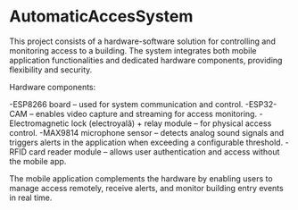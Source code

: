 # AutomaticAccesSystem
 This project consists of a hardware-software solution for controlling and monitoring access to a building. The system integrates both mobile application functionalities and dedicated hardware components, providing flexibility and security.

Hardware components:

-ESP8266 board – used for system communication and control.
-ESP32-CAM – enables video capture and streaming for access monitoring.
-Electromagnetic lock (electroyală) + relay module – for physical access control.
-MAX9814 microphone sensor – detects analog sound signals and triggers alerts in the application when exceeding a configurable threshold.
-RFID card reader module – allows user authentication and access without the mobile app.

The mobile application complements the hardware by enabling users to manage access remotely, receive alerts, and monitor building entry events in real time.
